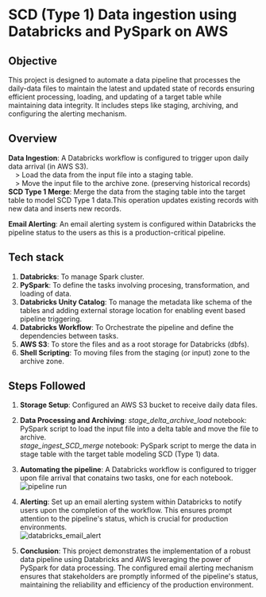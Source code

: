 
# SCD (Type 1) Data ingestion using Databricks and PySpark on AWS

## Objective
This project is designed to automate a data pipeline that processes the daily-data files to maintain the latest and updated state of records ensuring efficient processing, loading, and updating of a target table while maintaining data integrity. It includes steps like staging, archiving, and configuring the alerting mechanism.

## Overview
**Data Ingestion**: A Databricks workflow is configured to trigger upon daily data arrival (in AWS S3).<br/>
&emsp;> Load the data from the input file into a staging table.<br/>
&emsp;> Move the input file to the archive zone. (preserving historical records)<br/>
**SCD Type 1 Merge**: Merge the data from the staging table into the target table to model SCD Type 1 data.This operation updates existing records with new data and inserts new records.
    
**Email Alerting**: An email alerting system is configured within Databricks the pipeline status to the users as this is a production-critical pipeline.

## Tech stack<br/>
1. **Databricks**: To manage Spark cluster.<br/>
2. **PySpark**: To define the tasks involving procesing, transformation, and loading of data.<br/>
3. **Databricks Unity Catalog**: To manage the metadata like schema of the tables and adding external storage location for enabling event based pipeline triggering.<br/>
4. **Databricks Workflow**: To Orchestrate the pipeline and define the dependencies between tasks.<br/>
5. **AWS S3**: To store the files and as a root storage for Databricks (dbfs).<br/>
6.  **Shell Scripting**: To moving files from the staging (or input) zone to the archive zone.<br/>

## Steps Followed<br/>
1. **Storage Setup**: Configured an AWS S3 bucket to receive daily data files.
2. **Data Processing and Archiving**:
_stage_delta_archive_load_ notebook: PySpark script to load the input file into a delta table and move the file to archive.<br/>
_stage_ingest_SCD_merge_ notebook: PySpark script to merge the data in stage table with the target table modeling SCD (Type 1) data.<br/>

3. **Automating the pipeline**:
A Databricks workflow is configured to trigger upon file arrival that conatains two tasks, one for each notebook.
    <br/>
    ![pipeline run](https://github.com/user-attachments/assets/c81a0ce2-b307-4b67-9ef3-deb80501b474)
    <br/>
5. **Alerting**:
Set up an email alerting system within Databricks to notify users upon the completion of the workflow. This ensures prompt attention to the pipeline's status, which is crucial for production environments.
    <br/>
    ![databricks_email_alert](https://github.com/user-attachments/assets/fc2e15ce-6c5b-4b5b-9b16-12cef25d42e7)
    <br/>
6. **Conclusion**:
This project demonstrates the implementation of a robust data pipeline using Databricks and AWS leveraging the power of PySpark for data processing. The configured email alerting mechanism ensures that stakeholders are promptly informed of the pipeline's status, maintaining the reliability and efficiency of the production environment.
